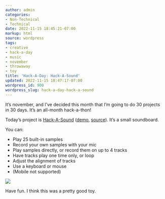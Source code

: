 ```yaml
---
author: admin
categories:
- Non-Technical
- Technical
date: 2022-11-15 18:45:21-07:00
markup: html
source: wordpress
tags:
- creative
- hack-a-day
- music
- november
- throwaway
- toy
title: 'Hack-A-Day: Hack-A-Sound'
updated: 2022-11-15 18:47:17-07:00
wordpress_id: 900
wordpress_slug: hack-a-day-hack-a-sound
---
```

It’s november, and I’ve decided this month that I’m going to do 30 projects in 30 days. It’s an all-month hack-a-thon!

Today’s project is [Hack-A-Sound][1] ([demo][2], [source][3]). It’s a small soundboard.

You can:

-   Play 25 built-in samples
-   Record your own samples with your mic
-   Play samples directly, or record them on up to 4 tracks
-   Have tracks play one time only, or loop
-   Adjust the alignment of tracks
-   Use a keyboard or mouse
-   (Mobile not supported)

[![](https://blog.za3k.com/wp-content/uploads/2022/11/screenshot-13.png)][4]

Have fun. I think this was a pretty good toy.

[1]: https://tilde.za3k.com/hackaday/sound/
[2]: https://tilde.za3k.com/hackaday/sound/
[3]: https://github.com/za3k/day15_sound
[4]: https://tilde.za3k.com/hackaday/sound/
